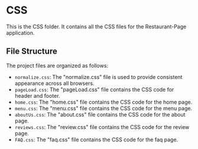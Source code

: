 # CSS

This is the CSS folder. It contains all the CSS files for the Restaurant-Page application.

## File Structure

The project files are organized as follows:

- `normalize.css`: The "normalize.css" file is used to provide consistent appearance across all browsers.
- `pageLoad.css`: The "pageLoad.css" file contains the CSS code for header and footer.
- `home.css`: The "home.css" file contains the CSS code for the home page.
- `menu.css`: The "menu.css" file contains the CSS code for the menu page.
- `aboutUs.css`: The "about.css" file contains the CSS code for the about page.
- `reviews.css`: The "review.css" file contains the CSS code for the review page.
- `FAQ.css`: The "faq.css" file contains the CSS code for the faq page.
